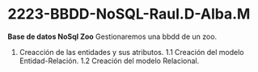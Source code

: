 # 2223-BBDD-NoSQL-Raul.D-Alba.M
**Base de datos NoSql Zoo**
Gestionaremos una bbdd de un zoo.
1. Creacción de las entidades y sus atributos.
1.1 Creación del modelo Entidad-Relación.
1.2 Creación del modelo Relacional.